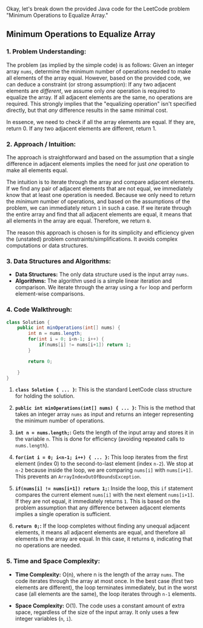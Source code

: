 Okay, let's break down the provided Java code for the LeetCode problem "Minimum Operations to Equalize Array."

## Minimum Operations to Equalize Array

### 1. Problem Understanding:

The problem (as implied by the simple code) is as follows: Given an integer array `nums`, determine the minimum number of operations needed to make all elements of the array equal.  However, based on the provided code, we can deduce a constraint (or strong assumption):  If any two adjacent elements are *different*, we assume only *one* operation is required to equalize the array.  If all adjacent elements are the same, no operations are required. This strongly implies that the "equalizing operation" isn't specified directly, but that *any* difference results in the same minimal cost.

In essence, we need to check if all the array elements are equal. If they are, return 0. If any two adjacent elements are different, return 1.

### 2. Approach / Intuition:

The approach is straightforward and based on the assumption that a single difference in adjacent elements implies the need for just *one* operation to make all elements equal.

The intuition is to iterate through the array and compare adjacent elements. If we find any pair of adjacent elements that are not equal, we immediately know that at least one operation is needed. Because we only need to return the *minimum* number of operations, and based on the assumptions of the problem, we can immediately return `1` in such a case. If we iterate through the entire array and find that all adjacent elements are equal, it means that all elements in the array are equal. Therefore, we return `0`.

The reason this approach is chosen is for its simplicity and efficiency given the (unstated) problem constraints/simplifications. It avoids complex computations or data structures.

### 3. Data Structures and Algorithms:

*   **Data Structures:** The only data structure used is the input array `nums`.
*   **Algorithms:** The algorithm used is a simple linear iteration and comparison.  We iterate through the array using a `for` loop and perform element-wise comparisons.

### 4. Code Walkthrough:

```java
class Solution {
    public int minOperations(int[] nums) {
        int n = nums.length;
        for(int i = 0; i<n-1; i++) {
            if(nums[i] != nums[i+1]) return 1;
        }

        return 0;

    }
}
```

1.  **`class Solution { ... }`:**  This is the standard LeetCode class structure for holding the solution.

2.  **`public int minOperations(int[] nums) { ... }`:** This is the method that takes an integer array `nums` as input and returns an integer representing the minimum number of operations.

3.  **`int n = nums.length;`:**  Gets the length of the input array and stores it in the variable `n`.  This is done for efficiency (avoiding repeated calls to `nums.length`).

4.  **`for(int i = 0; i<n-1; i++) { ... }`:** This loop iterates from the first element (index 0) to the second-to-last element (index `n-2`).  We stop at `n-2` because inside the loop, we are comparing `nums[i]` with `nums[i+1]`. This prevents an `ArrayIndexOutOfBoundsException`.

5.  **`if(nums[i] != nums[i+1]) return 1;`:**  Inside the loop, this `if` statement compares the current element `nums[i]` with the next element `nums[i+1]`. If they are not equal, it immediately returns `1`. This is based on the problem assumption that any difference between adjacent elements implies a single operation is sufficient.

6.  **`return 0;`:** If the loop completes without finding any unequal adjacent elements, it means all adjacent elements are equal, and therefore all elements in the array are equal. In this case, it returns `0`, indicating that no operations are needed.

### 5. Time and Space Complexity:

*   **Time Complexity:** O(n), where n is the length of the array `nums`. The code iterates through the array at most once. In the best case (first two elements are different), the loop terminates immediately, but in the worst case (all elements are the same), the loop iterates through `n-1` elements.

*   **Space Complexity:** O(1). The code uses a constant amount of extra space, regardless of the size of the input array. It only uses a few integer variables (`n`, `i`).
